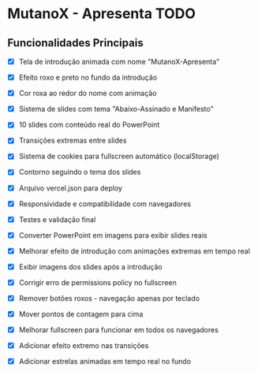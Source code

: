# MutanoX - Apresenta TODO

## Funcionalidades Principais

- [x] Tela de introdução animada com nome "MutanoX-Apresenta"
- [x] Efeito roxo e preto no fundo da introdução
- [x] Cor roxa ao redor do nome com animação
- [x] Sistema de slides com tema "Abaixo-Assinado e Manifesto"
- [x] 10 slides com conteúdo real do PowerPoint
- [x] Transições extremas entre slides
- [x] Sistema de cookies para fullscreen automático (localStorage)
- [x] Contorno seguindo o tema dos slides
- [x] Arquivo vercel.json para deploy
- [x] Responsividade e compatibilidade com navegadores
- [x] Testes e validação final
- [x] Converter PowerPoint em imagens para exibir slides reais
- [x] Melhorar efeito de introdução com animações extremas em tempo real
- [x] Exibir imagens dos slides após a introdução
- [x] Corrigir erro de permissions policy no fullscreen
- [x] Remover botões roxos - navegação apenas por teclado
- [x] Mover pontos de contagem para cima
- [x] Melhorar fullscreen para funcionar em todos os navegadores
- [x] Adicionar efeito extremo nas transições
- [x] Adicionar estrelas animadas em tempo real no fundo

